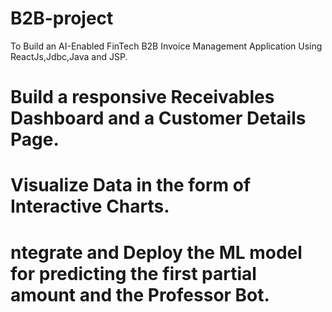 # B2B-project
To Build an AI-Enabled FinTech B2B Invoice Management Application Using ReactJs,Jdbc,Java and JSP.
 # Build a responsive Receivables Dashboard and a Customer Details Page.
 # Visualize Data in the form of Interactive Charts.
 # ntegrate and Deploy the ML model for predicting the first partial amount and the Professor Bot.
